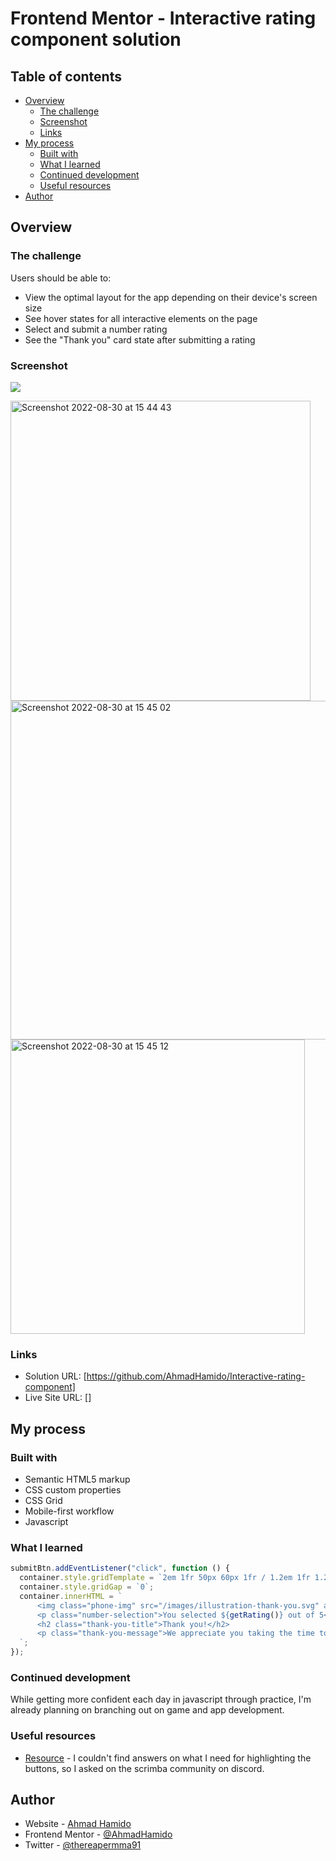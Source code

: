 # Frontend Mentor - Interactive rating component solution

## Table of contents

- [Overview](#overview)
  - [The challenge](#the-challenge)
  - [Screenshot](#screenshot)
  - [Links](#links)
- [My process](#my-process)
  - [Built with](#built-with)
  - [What I learned](#what-i-learned)
  - [Continued development](#continued-development)
  - [Useful resources](#useful-resources)
- [Author](#author)

## Overview

### The challenge

Users should be able to:

- View the optimal layout for the app depending on their device's screen size
- See hover states for all interactive elements on the page
- Select and submit a number rating
- See the "Thank you" card state after submitting a rating

### Screenshot

![](./screenshot.jpg)

<img width="480" alt="Screenshot 2022-08-30 at 15 44 43" src="https://user-images.githubusercontent.com/97303935/187454655-6e79b152-e11e-42d1-bc20-fd7dea91adf9.png">

<img width="542" alt="Screenshot 2022-08-30 at 15 45 02" src="https://user-images.githubusercontent.com/97303935/187454999-a1f4061c-525e-4a3f-8bd0-0d4def53af4e.png">

<img width="471" alt="Screenshot 2022-08-30 at 15 45 12" src="https://user-images.githubusercontent.com/97303935/187455107-7d2fb03e-078c-498d-8a99-c10191195e7f.png">

### Links

- Solution URL: [https://github.com/AhmadHamido/Interactive-rating-component]
- Live Site URL: []

## My process

### Built with

- Semantic HTML5 markup
- CSS custom properties
- CSS Grid
- Mobile-first workflow
- Javascript

### What I learned

```js
submitBtn.addEventListener("click", function () {
  container.style.gridTemplate = `2em 1fr 50px 60px 1fr / 1.2em 1fr 1.2em`;
  container.style.gridGap = `0`;
  container.innerHTML = `
      <img class="phone-img" src="/images/illustration-thank-you.svg" alt="a phone with scroll coming out of it">
      <p class="number-selection">You selected ${getRating()} out of 5</p>
      <h2 class="thank-you-title">Thank you!</h2>
      <p class="thank-you-message">We appreciate you taking the time to give a rating. If you ever need more support, don't hesitate to get in touch!</p>
  `;
});
```

### Continued development

While getting more confident each day in javascript through practice, I'm already planning on branching out on game and app development.

### Useful resources

- [Resource](https://www.discord.com) - I couldn't find answers on what I need for highlighting the buttons, so I asked on the scrimba community on discord.

## Author

- Website - [Ahmad Hamido](https://www.your-site.com)
- Frontend Mentor - [@AhmadHamido](https://www.frontendmentor.io/profile/AhmadHamido)
- Twitter - [@thereapermma91](https://www.twitter.com/thereapermma91)
